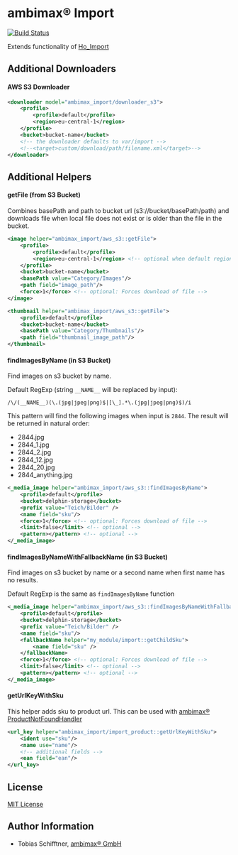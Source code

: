 
# ambimax® Import

[![Build Status](https://travis-ci.org/ambimax/magento-module-ambimax-import.svg?branch=master)](https://travis-ci.org/ambimax/magento-module-ambimax-import)

Extends functionality of [Ho_Import](https://github.com/ho-nl/magento1-Ho_Import)

## Additional Downloaders

#### AWS S3 Downloader
```XML
<downloader model="ambimax_import/downloader_s3">
    <profile>
        <profile>default</profile>
        <region>eu-central-1</region>
    </profile>
    <bucket>bucket-name</bucket>
    <!-- the downloader defaults to var/import -->
    <!--<target>custom/download/path/filename.xml</target>-->
</downloader>
```

## Additional Helpers
 
#### getFile (from S3 Bucket)
Combines basePath and path to bucket url (s3://bucket/basePath/path) and downloads file when 
local file does not exist or is older than the file in the bucket.

```XML
<image helper="ambimax_import/aws_s3::getFile">
    <profile>
        <profile>default</profile>
        <region>eu-central-1</region> <!-- optional when default region is set in backend -->
    </profile>
    <bucket>bucket-name</bucket>
    <basePath value="Category/Images"/>
    <path field="image_path"/>   
    <force>1</force> <!-- optional: Forces download of file -->
</image>
```
```XML
<thumbnail helper="ambimax_import/aws_s3::getFile">
    <profile>default</profile>
    <bucket>bucket-name</bucket>
    <basePath value="Category/Thumbnails"/>
    <path field="thumbnail_image_path"/>
</thumbnail>
```
 
#### findImagesByName (in S3 Bucket)
Find images on s3 bucket by name.

Default RegExp (string `__NAME__` will be replaced by input):
```REGEXP
/\/(__NAME__)(\.(jpg|jpeg|png)$|[\_].*\.(jpg|jpeg|png)$)/i
```

This pattern will find the following images when input is `2844`. The result will be returned in natural order:

 - 2844.jpg
 - 2844_1.jpg
 - 2844_2.jpg
 - 2844_12.jpg
 - 2844_20.jpg
 - 2844_anything.jpg

```XML
<_media_image helper="ambimax_import/aws_s3::findImagesByName">
    <profile>default</profile>
    <bucket>delphin-storage</bucket>
    <prefix value="Teich/Bilder" />
    <name field="sku"/>
    <force>1</force> <!-- optional: Forces download of file -->
    <limit>false</limit> <!-- optional -->
    <pattern></pattern> <!-- optional -->
</_media_image>
```

#### findImagesByNameWithFallbackName (in S3 Bucket)

Find images on s3 bucket by name or a second name when first name has no results.

Default RegExp is the same as `findImagesByName` function

```XML
<_media_image helper="ambimax_import/aws_s3::findImagesByNameWithFallbackName">
    <profile>default</profile>
    <bucket>delphin-storage</bucket>
    <prefix value="Teich/Bilder" />
    <name field="sku"/>
    <fallbackName helper="my_module/import::getChildSku">
        <name field="sku" />
    </fallbackName>
    <force>1</force> <!-- optional: Forces download of file -->
    <limit>false</limit> <!-- optional -->
    <pattern></pattern> <!-- optional -->
</_media_image>
```

#### getUrlKeyWithSku

This helper adds sku to product url. This can be used with [ambimax® ProductNotFoundHandler](https://github.com/ambimax/magento-module-ambimax-productnotfoundhandler)

```XML
<url_key helper="ambimax_import/import_product::getUrlKeyWithSku"> 
    <ident use="sku"/> 
    <name use="name"/> 
    <!-- additional fields --> 
    <ean field="ean"/> 
</url_key>
```

## License

[MIT License](http://choosealicense.com/licenses/mit/)

## Author Information

 - Tobias Schifftner, [ambimax® GmbH](https://www.ambimax.de)

